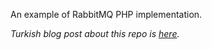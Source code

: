 An example of RabbitMQ PHP implementation.

*Turkish blog post about this repo is [here](http://aykutfarsak.com/php-ile-rabbitmq-kullanimi).*
